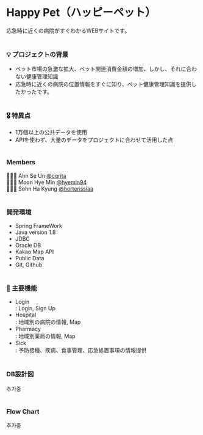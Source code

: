 <h1>Happy Pet（ハッピーペット）</h1>
応急時に近くの病院がすぐわかるWEBサイトです。<br><br>


### 💡 プロジェクトの背景
- ペット市場の急激な拡大、ペット関連消費金額の増加、しかし、それに合わない健康管理知識
- 応急時に近くの病院の位置情報をすぐに知り、ペット健康管理知識を提供したかったです。<br><br>

### 🎖 特異点
- 1万個以上の公共データを使用
- APIを使わず、大量のデータをプロジェクトに合わせて活用した点<br><br>

### Members
🧑🏻‍💻  Ahn Se Un [@cqrita](https://github.com/cqrita)<br>
👩🏻‍💻  Moon Hye Min [@hyemin94](https://github.com/hyemin94)<br>
👩🏻‍💻  Sohn Ha Kyung [@hortenssiaa](https://github.com/hortenssiaa)<br><br>

### 開発環境
- Spring FrameWork
- Java version 1.8
- JDBC 
- Oracle DB
- Kakao Map API
- Public Data
- Git, Github<br><br>

### 📌 主要機能
- Login<br>
  : Login, Sign Up
- Hospital<br>
  : 地域別の病院の情報, Map
- Pharmacy<br>
  : 地域別薬局の情報, Map
- Sick<br>
  : 予防接種、疾病、食事管理、応急処置事項の情報提供<br><br>

### DB設計図
추가중<br><br>

### Flow Chart
추가중<br><br>
